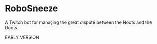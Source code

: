 # RoboSneeze
A Twitch bot for managing the great dispute between the Noots and the Doots.

EARLY VERSION
